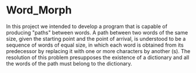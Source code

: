 # Word_Morph
In this project we intended to develop a program that is capable of producing "paths" between words. A path between two words of the same size, given the starting point and the point of arrival, is understood to be a sequence of words of equal size, in which each word is obtained from its predecessor by replacing it with one or more characters by another (s). The resolution of this problem presupposes the existence of a dictionary and all the words of the path must belong to the dictionary.
